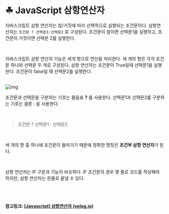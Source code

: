 # ☘ JavaScript 삼항연산자

자바스크립트 삼항 연산자는 참/거짓에 따라 선택적으로 실행되는 조건문이다.
삼항연산자는 `조건문 ? 선택문1:선택문2` 로 구성된다. 조건문이 참이면 선택문1을 실행하고, 조건문이 거짓이면 선택문 2를 실행한다.

<br>

자바스크립트 삼항 연산자 기능은 세개 항으로 연산을 처리한다.
세 개의 항은 각각 조건문 하나와 선택문 두 개로 구성된다.
삼항 연산자는 조건문이 True일때 선택문1을 실행한다. 조건문이 false일 때 선택문2를 실행한다.

<br>![img](https://velog.velcdn.com/images%2Fdaybreak%2Fpost%2F0037ba96-6733-4391-add3-9d7314ec7503%2Fimage.png)

조건문과 선택문을 구분하는 기호는 물음표 **?** 를 사용한다. 선택문1과 선택문2를 구분하는 기호는 클론 : 을 사용한다.

<br>

> 조건문 ? 선택문1 : 선택문2

<br>

세 개의 항 중 하나에 조건문이 들어가기 때문에 정확한 명칭은 **조건부 삼항 연산자**가 된다.

<br>

삼항 연산자는 IF 구문과 기능이 비슷하다. IF 조건문의 경우 몇 줄로 코드를 작성해야 하지만, 삼항 연산자는 한줄로 끝낼 수 있다.

<br>

<br>

#### 참고링크: [[Javascript\] 삼항연산자 (velog.io)](https://velog.io/@daybreak/Javascript-삼항연산자)

<br>